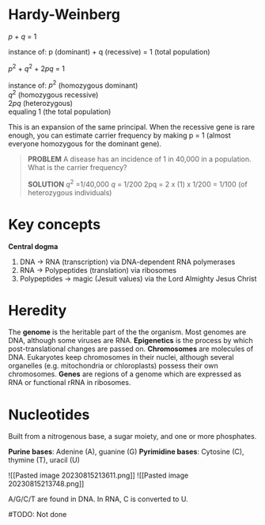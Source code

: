 # Hardy-Weinberg
$p$ + $q$ = 1  
  
instance of:
p (dominant) + q (recessive) = 1 (total population)  

$p^2$ + $q^2$ + $2pq$ = 1  

instance of:
$p^2$ (homozygous dominant)  
$q^2$ (homozygous recessive)  
$2pq$ (heterozygous)  
equaling 1 (the total population)  
  
This is an expansion of the same principal. When the recessive gene is rare enough, you can estimate carrier frequency by making p = 1 (almost everyone homozygous for the dominant gene).

>**PROBLEM**
>A disease has an incidence of 1 in 40,000 in a population. What is the carrier frequency?
>
>**SOLUTION**
>$q^2$  =1/40,000
>$q$ = 1/200
>2pq = 2 x (1) x 1/200
>= 1/100 (of heterozygous individuals)
# Key concepts
**Central dogma**
1. DNA -> RNA (transcription) via DNA-dependent RNA polymerases
2. RNA -> Polypeptides (translation) via ribosomes
3. Polypeptides -> magic (Jesuit values) via the Lord Almighty Jesus Christ
# Heredity
The **genome** is the heritable part of the the organism. Most genomes are DNA, although some viruses are RNA. **Epigenetics** is the process by which post-translational changes are passed on. **Chromosomes** are molecules of DNA. Eukaryotes keep chromosomes in their nuclei, although several organelles (e.g. mitochondria or chloroplasts) possess their own chromosomes. **Genes** are regions of a genome which are expressed as RNA or functional rRNA in ribosomes.
# Nucleotides
Built from a nitrogenous base, a sugar moiety, and one or more phosphates.

**Purine bases**: Adenine (A), guanine (G)
**Pyrimidine bases**: Cytosine (C), thymine (T), uracil (U)

![[Pasted image 20230815213611.png]]
![[Pasted image 20230815213748.png]]

A/G/C/T are found in DNA. In RNA, C is converted to U.

#TODO: Not done